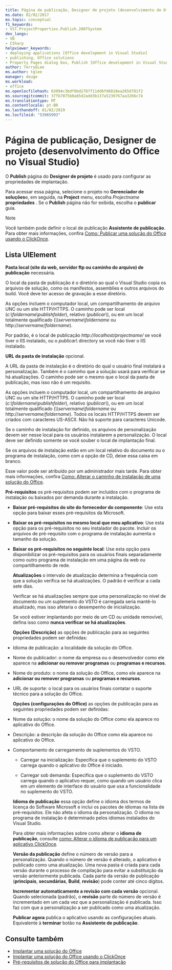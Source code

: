 ```yaml
---
title: Página de publicação, Designer de projeto (desenvolvimento do Office no Visual Studio)
ms.date: 02/02/2017
ms.topic: conceptual
f1_keywords:
- VST.ProjectProperties.Publish.2007System
dev_langs:
- VB
- CSharp
helpviewer_keywords:
- deploying applications [Office development in Visual Studio]
- publishing, Office solutions
- Property Pages dialog box, Publish [Office development in Visual Studio]
author: TerryGLee
ms.author: tglee
manager: douge
ms.workload:
- office
ms.openlocfilehash: 63094c3bdf8bd2787f11dd6fd6818ea265d781f2
ms.sourcegitcommit: 37fb7075b0a65d2add3b137a5230767aa3266c74
ms.translationtype: MT
ms.contentlocale: pt-BR
ms.lasthandoff: 01/02/2019
ms.locfileid: "53965993"
---
```

# <a name="publish-page-project-designer-office-development-in-visual-studio"></a>Página de publicação, Designer de projeto (desenvolvimento do Office no Visual Studio)
  O **Publish** página do **Designer de projeto** é usado para configurar as propriedades de implantação.

 Para acessar essa página, selecione o projeto no **Gerenciador de soluções**e, em seguida, na **Project** menu, escolha *Projectname* **propriedades** . Se o **Publish** página não for exibida, escolha o **publicar** guia.

> [!NOTE]
>  Você também pode definir o local de publicação **Assistente de publicação**. Para obter mais informações, confira [Como: Publicar uma solução do Office usando o ClickOnce](https://msdn.microsoft.com/2b6c247e-bc04-4ce4-bb64-c4e79bb3d5b8).

## <a name="uielement-list"></a>Lista UIElement
 **Pasta local (site da web, servidor ftp ou caminho do arquivo) de publicação** necessária.

 O local da pasta de publicação é o diretório ao qual o Visual Studio copia os arquivos de solução, como os manifestos, assemblies e outros arquivos do build. Você deve ter acesso de gravação a esse diretório.

 As opções incluem o computador local, um compartilhamento de arquivo UNC ou um site HTTP/HTTPS. O caminho pode ser local (*c:\foldername\publishfolder*), relativo (*publicar\\*), ou em um local totalmente qualificado (*\\\servername\foldername* ou http://<em>servername/foldername</em>).

 Por padrão, é o local de publicação *http://localhost/projectname/* se você tiver o IIS instalado, ou o *publicar\\*  directory se você não tiver o IIS instalado.

 **URL da pasta de instalação** opcional.

 A URL da pasta de instalação é o diretório do qual o usuário final instalará a personalização. Também é o caminho que a solução usará para verificar se há atualizações. O caminho pode ser o mesmo que o local da pasta de publicação, mas isso não é um requisito.

 As opções incluem o computador local, um compartilhamento de arquivo UNC ou um site HTTP/HTTPS. O caminho pode ser local (*c:\foldername\publishfolder*), relativo (*publicar\\*), ou em um local totalmente qualificado (*\\\servername\foldername* ou http://<em>servername/foldername</em>). Todos os locais HTTP/HTTPS devem ser criados com caracteres US-ASCII. Não há suporte para caracteres Unicode.

 Se o caminho de instalação for definido, os arquivos de personalização devem ser nesse local para os usuários instalarem a personalização. O local deve ser definido somente se você souber o local de implantação final.

 Se os arquivos de instalação estão em um local relativo do documento ou o programa de instalação, como com a opção de CD, deixe essa caixa em branco.

 Esse valor pode ser atribuído por um administrador mais tarde. Para obter mais informações, confira [Como: Alterar o caminho de instalação de uma solução do Office](https://msdn.microsoft.com/d0eaa07b-2d72-4902-899f-2f9fb165b8fd).

 **Pré-requisitos** os pré-requisitos podem ser incluídos com o programa de instalação ou baixados por demanda durante a instalação.

- **Baixar pré-requisitos do site do fornecedor do componente**: Use esta opção para baixar esses pré-requisitos da Microsoft.

- **Baixar os pré-requisitos no mesmo local que meu aplicativo**: Use esta opção para os pré-requisitos no seu instalador do pacote. Incluir os arquivos de pré-requisito com o programa de instalação aumenta o tamanho da solução.

- **Baixar os pré-requisitos no seguinte local**: Use esta opção para disponibilizar os pré-requisitos para os usuários finais separadamente como outro programa de instalação em uma página da web ou compartilhamento de rede.

  **Atualizações** o intervalo de atualização determina a frequência com que a solução verifica se há atualizações. O padrão é verificar a cada sete dias.

  Verificar se há atualizações sempre que uma personalização no nível de documento ou um suplemento do VSTO é carregada seria mantê-lo atualizado, mas isso afetaria o desempenho de inicialização.

  Se você estiver implantando por meio de um CD ou unidade removível, defina isso como **nunca verificar se há atualizações**.

  **Opções (Descrição)** as opções de publicação para as seguintes propriedades podem ser definidas:

- Idioma de publicação: a localidade da solução do Office.

- Nome do publicador: o nome da empresa ou o desenvolvedor como ele aparece na **adicionar ou remover programas** ou **programas e recursos**.

- Nome do produto: o nome da solução do Office, como ele aparece na **adicionar ou remover programas** ou **programas e recursos**.

- URL de suporte: o local para os usuários finais contatar o suporte técnico para a solução do Office.

  **Opções (configurações do Office)** as opções de publicação para as seguintes propriedades podem ser definidas:

- Nome da solução: o nome da solução do Office como ela aparece no aplicativo do Office.

- Descrição: a descrição da solução do Office como ela aparece no aplicativo do Office.

- Comportamento de carregamento de suplementos do VSTO.

  -   Carregar na inicialização: Especifica que o suplemento do VSTO carrega quando o aplicativo do Office é iniciado.

  -   Carregar sob demanda: Especifica que o suplemento do VSTO carrega quando o aplicativo requer, como quando um usuário clica em um elemento de interface do usuário que usa a funcionalidade no suplemento do VSTO.

  **Idioma de publicação** essa opção define o idioma dos termos de licença do Software Microsoft e inclui os pacotes de idiomas na lista de pré-requisitos. Ele não afeta o idioma da personalização. O idioma no programa de instalação é determinado pelos idiomas instalados do Visual Studio.

  Para obter mais informações sobre como alterar o **idioma de publicação**, consulte [como: Alterar o idioma de publicação para um aplicativo ClickOnce](../deployment/how-to-change-the-publish-language-for-a-clickonce-application.md).

  **Versão da publicação** define o número de versão para a personalização. Quando o número de versão é alterado, o aplicativo é publicado como uma atualização. Uma nova pasta é criada para cada versão durante o processo de compilação para evitar a substituição da versão anteriormente publicada. Cada parte da versão de publicação (**principais**, **secundárias**, **Build**, **revisão**) pode conter até cinco dígitos.

  **Incrementar automaticamente a revisão com cada versão** opcional. Quando selecionada (padrão), o **revisão** parte do número de versão é incrementado em um cada vez que a personalização é publicada. Isso faz com que a personalização a ser publicado como uma atualização.

  **Publicar agora** publica o aplicativo usando as configurações atuais. Equivalente à **terminar** botão na **Assistente de publicação**.

## <a name="see-also"></a>Consulte também

- [Implantar uma solução do Office](../vsto/deploying-an-office-solution.md)
- [Implantar uma solução do Office usando o ClickOnce](../vsto/deploying-an-office-solution-by-using-clickonce.md)
- [Pré-requisitos de solução do Office para implantação](https://msdn.microsoft.com/9f672809-43a3-40a1-9057-397ce3b5126e)
